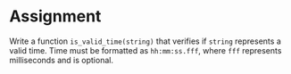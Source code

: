 # Assignment

Write a function `is_valid_time(string)` that verifies if `string` represents a valid time.
Time must be formatted as `hh:mm:ss.fff`, where `fff` represents milliseconds and is optional.